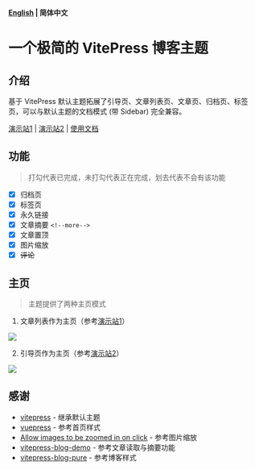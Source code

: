 **[English](/README.md) | 简体中文**

# 一个极简的 VitePress 博客主题

## 介绍

基于 VitePress 默认主题拓展了引导页、文章列表页、文章页、归档页、标签页，可以与默认主题的文档模式 (带 Sidebar) 完全兼容。

[演示站1](https://zhichao.org) | [演示站2](https://izhichao.github.io/vitepress-theme-minimalism) | [使用文档](https://zhichao.org/posts/minimalism.html)

## 功能

> 打勾代表已完成，未打勾代表正在完成，划去代表不会有该功能

- [x] 归档页
- [x] 标签页
- [x] 永久链接
- [x] 文章摘要 `<!--more-->`
- [x] 文章置顶
- [x] 图片缩放
- [x] ~~评论~~

## 主页

>  主题提供了两种主页模式

1. 文章列表作为主页（参考[演示站1](https://izhichao.github.io/vitepress-theme-minimalism)）

![](https://img.erpweb.eu.org/imgs/2023/10/4ec9a01282ed2c05.png)

2. 引导页作为主页（参考[演示站2](https://izhichao.github.io/vitepress-theme-minimalism)）

![](https://img.erpweb.eu.org/imgs/2023/10/5ba99dc0cf4e3e04.png)

## 感谢

- [vitepress](https://github.com/vuejs/vitepress) - 继承默认主题
- [vuepress](https://github.com/vuejs/vuepress) - 参考首页样式
- [Allow images to be zoomed in on click](https://github.com/vuejs/vitepress/issues/854) - 参考图片缩放
- [vitepress-blog-demo](https://github.com/brc-dd/vitepress-blog-demo) - 参考文章读取与摘要功能
- [vitepress-blog-pure](https://github.com/airene/vitepress-blog-pure) - 参考博客样式